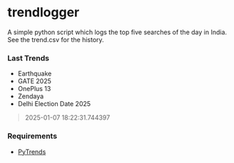 # trendlogger
A simple python script which logs the top five searches of the day in India.<br>See the trend.csv for the history.<br>

<!-- Last Trends -->
### Last Trends
* Earthquake
* GATE 2025
* OnePlus 13
* Zendaya
* Delhi Election Date 2025
> 2025-01-07 18:22:31.744397

<!-- Requirements -->
### Requirements
* [PyTrends](https://github.com/dreyco676/pytrends)
